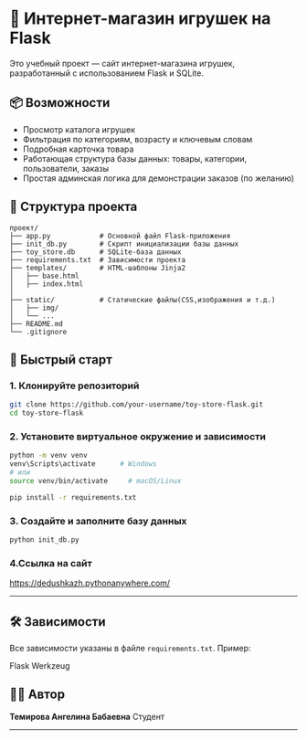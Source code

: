 # 🧸 Интернет-магазин игрушек на Flask

Это учебный проект — сайт интернет-магазина игрушек, разработанный с использованием Flask и SQLite.

## 📦 Возможности

- Просмотр каталога игрушек
- Фильтрация по категориям, возрасту и ключевым словам
- Подробная карточка товара
- Работающая структура базы данных: товары, категории, пользователи, заказы
- Простая админская логика для демонстрации заказов (по желанию)

## 📁 Структура проекта

```
проект/
├── app.py            # Основной файл Flask-приложения
├── init_db.py        # Скрипт инициализации базы данных
├── toy_store.db      # SQLite-база данных
├── requirements.txt  # Зависимости проекта
├── templates/        # HTML-шаблоны Jinja2
│   ├── base.html
│   ├── index.html
│   
├── static/           # Статические файлы(CSS,изображения и т.д.)
│   ├── img/
│   └── ...
├── README.md
└── .gitignore
```

## 🚀 Быстрый старт

### 1. Клонируйте репозиторий

```bash
git clone https://github.com/your-username/toy-store-flask.git
cd toy-store-flask
```
### 2. Установите виртуальное окружение и зависимости
```bash
python -m venv venv
venv\Scripts\activate      # Windows
# или
source venv/bin/activate     # macOS/Linux

pip install -r requirements.txt
```

### 3. Создайте и заполните базу данных
```bash
python init_db.py
```

### 4.Ссылка на сайт

https://dedushkazh.pythonanywhere.com/

---

## 🛠 Зависимости

Все зависимости указаны в файле `requirements.txt`. Пример:

Flask
Werkzeug


## 🧑‍🎓 Автор

**Темирова Ангелина Бабаевна**
Студент

---

